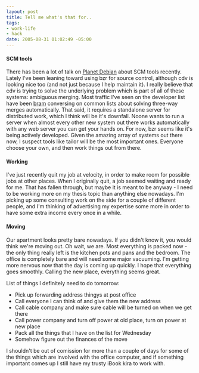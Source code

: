 ```yaml
--- 
layout: post
title: Tell me what's that for..
tags: 
- work-life
- hack
date: 2005-08-31 01:02:49 -05:00
---
```

<h4>SCM tools</h4>
There has been a lot of talk on <a href="http://planet.debian.org">Planet Debian</a> about SCM tools recently.  Lately I've been leaning toward using bzr for source control, although cdv is looking nice too (and not just because I help maintain it).  I really believe that cdv is trying to solve the underlying problem which is part of all of these systems: ambiguous merging.  Most traffic I've seen on the developer list have been <a href="http://www.livejournal.com/users/bramcohen/">bram</a> conversing on common lists about solving three-way merges automatically.   That said, it requires a standalone server for distributed work, which I think will be it's downfall.  Noone wants to run a server when almost every other new system out there works automatically with any web server you can get your hands on.   For now, bzr seems like it's being actively developed.  Given the amazing array of systems out there now, I suspect tools like tailor will be the most important ones.   Everyone choose your own, and then work things out from there.
<h4>Working</h4>
I've just recently quit my job at velocity, in order to make room for possible jobs at other places.  When I originally quit, a job seemed waiting and ready for me.  That has fallen through, but maybe it is meant to be anyway - I need to be working more on my thesis topic than anything else nowadays.   I'm picking up some consulting work on the side for a couple of different people, and I'm thinking of advertising my expertise some more in order to have some extra income every once in a while.
<h4>Moving</h4>
Our apartment looks pretty bare nowadays.  If you didn't know it, you would think we're moving out.  Oh wait, we are.  Most everything is packed now - the only thing really left is the kitchen pots and pans and the bedroom.  The office is completely bare and will need some major vacuuming.  I'm getting more nervous now that the day is coming up quickly.  I hope that everything goes smoothly.  Calling the new place, everything seems great.

List of things I definitely need to do tomorrow:
<ul>
	<li>Pick up forwarding address thingys at post office</li>
	<li>Call everyone I can think of and give them the new address</li>
	<li>Call cable company and make sure cable will be turned on when we get there</li>
	<li>Call power company and turn off power at old place, turn on power at new place</li>
	<li>Pack all the things that I have on the list for Wednesday</li>
	<li>Somehow figure out the finances of the move</li>
</ul>
I shouldn't be out of comission for more than a couple of days for some of the things which are involved with the office computer, and if something important comes up I still have my trusty iBook kira to work with.
